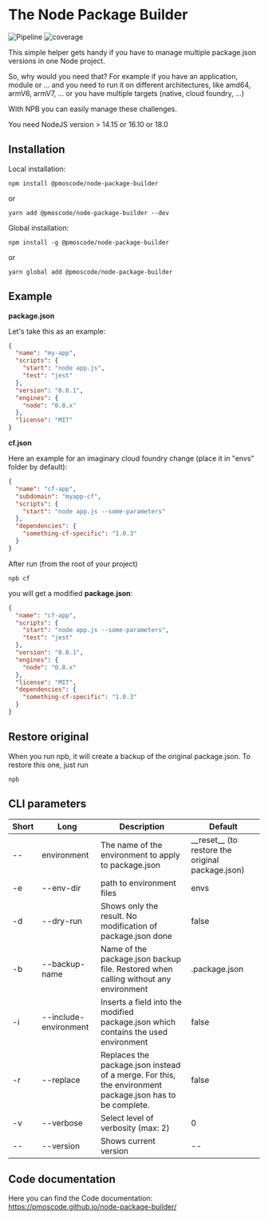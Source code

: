 # The Node Package Builder

![Pipeline](https://gitlab.com/pmoscode/node-package-builder/badges/master/pipeline.svg)
![coverage](https://gitlab.com/pmoscode/node-package-builder/badges/master/coverage.svg)

This simple helper gets handy if you have to manage multiple package.json versions in one Node project.

So, why would you need that? For example if you have an application, module or ... and you need to run it on different
architectures, like amd64, armV6, armV7, ... or you have multiple targets (native, cloud foundry, ...)

With NPB you can easily manage these challenges.


You need NodeJS version > 14.15 or 16.10 or 18.0

## Installation

Local installation:

```
npm install @pmoscode/node-package-builder
``` 

or

```
yarn add @pmoscode/node-package-builder --dev
```

Global installation:

```
npm install -g @pmoscode/node-package-builder
```

or

```
yarn global add @pmoscode/node-package-builder
```

## Example

**package.json**

Let's take this as an example:

```json
{
  "name": "my-app",
  "scripts": {
    "start": "node app.js",
    "test": "jest"
  },
  "version": "0.0.1",
  "engines": {
    "node": "0.8.x"
  },
  "license": "MIT"
}
```

**cf.json**

Here an example for an imaginary cloud foundry change (place it in "envs" folder by default):

```json
{
  "name": "cf-app",
  "subdomain": "myapp-cf",
  "scripts": {
    "start": "node app.js --some-parameters"
  },
  "dependencies": {
    "something-cf-specific": "1.0.3"
  }
}
```

After run (from the root of your project)

```
npb cf
```

you will get a modified **package.json**:

```json
{
  "name": "cf-app",
  "scripts": {
    "start": "node app.js --some-parameters",
    "test": "jest"
  },
  "version": "0.0.1",
  "engines": {
    "node": "0.8.x"
  },
  "license": "MIT",
  "dependencies": {
    "something-cf-specific": "1.0.3"
  }
}
```

## Restore original

When you run npb, it will create a backup of the original package.json. To restore this one, just run

```
npb
```

## CLI parameters

| Short | Long                  | Description                                                                                              | Default                                            |
|-------|-----------------------|----------------------------------------------------------------------------------------------------------|----------------------------------------------------|
| --    | environment           | The name of the environment to apply to package.json                                                     | \_\_reset__ (to restore the original package.json) |
| -e    | --env-dir             | path to environment files                                                                                | envs                                               |
| -d    | --dry-run             | Shows only the result. No modification of package.json done                                              | false                                              |
| -b    | --backup-name         | Name of the package.json backup file. Restored when calling without any environment                      | .package.json                                      |
| -i    | --include-environment | Inserts a field into the modified package.json which contains the used environment                       | false                                              |
| -r    | --replace             | Replaces the package.json instead of a merge. For this, the environment package.json has to be complete. | false                                              |
| -v    | --verbose             | Select level of verbosity (max: 2)                                                                       | 0                                                  |
| --    | --version             | Shows current version                                                                                    | --                                                 |

## Code documentation

Here you can find the Code documentation:
https://pmoscode.github.io/node-package-builder/

